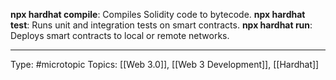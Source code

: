 **npx hardhat compile**: Compiles Solidity code to bytecode.
**npx hardhat test**: Runs unit and integration tests on smart contracts.
**npx hardhat run**: Deploys smart contracts to local or remote networks.


___
Type: #microtopic 
Topics: [[Web 3.0]], [[Web 3 Development]], [[Hardhat]]

